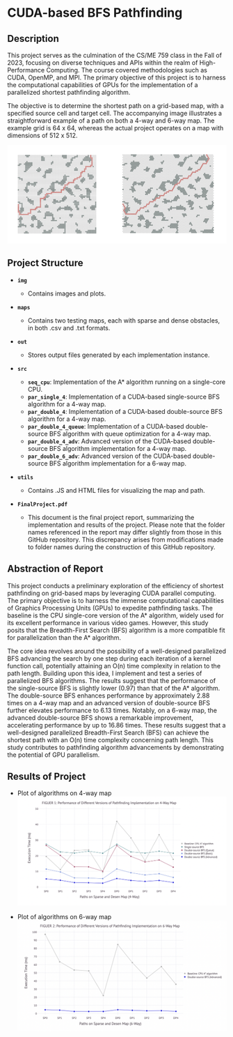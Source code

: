 # CUDA-based BFS Pathfinding

## Description
This project serves as the culmination of the CS/ME 759 class in the Fall of 2023, 
focusing on diverse techniques and APIs within the realm of High-Performance Computing. 
The course covered methodologies such as CUDA, OpenMP, and MPI. The primary objective of 
this project is to harness the computational capabilities of GPUs for the implementation 
of a parallelized shortest pathfinding algorithm.

The objective is to determine the shortest path on a grid-based map, with a specified 
source cell and target cell. The accompanying image illustrates a straightforward 
example of a path on both a 4-way and 6-way map. The example grid is 64 x 64, whereas 
the actual project operates on a map with dimensions of 512 x 512.

![simple map example](img/simple_test_vis.png)

## Project Structure
- **`img`**
  - Contains images and plots.

- **`maps`**
  - Contains two testing maps, each with sparse and dense obstacles, in both .csv and .txt formats.

- **`out`**
  - Stores output files generated by each implementation instance.

- **`src`**
  - **`seq_cpu`**: Implementation of the A* algorithm running on a single-core CPU.
  - **`par_single_4`**: Implementation of a CUDA-based single-source BFS algorithm for a 4-way map.
  - **`par_double_4`**: Implementation of a CUDA-based double-source BFS algorithm for a 4-way map.
  - **`par_double_4_queue`**: Implementation of a CUDA-based double-source BFS algorithm with queue optimization for a 4-way map.
  - **`par_double_4_adv`**: Advanced version of the CUDA-based double-source BFS algorithm implementation for a 4-way map.
  - **`par_double_6_adv`**: Advanced version of the CUDA-based double-source BFS algorithm implementation for a 6-way map.

- **`utils`**
  - Contains .JS and HTML files for visualizing the map and path.

- **`FinalProject.pdf`**
  - This document is the final project report, summarizing the implementation and results of the project. 
  Please note that the folder names referenced in the report may differ slightly from those in this GitHub 
  repository. This discrepancy arises from modifications made to folder names during the 
  construction of this GitHub repository.


## Abstraction of Report
This project conducts a preliminary exploration of the efficiency of shortest pathfinding on grid-based maps by leveraging CUDA parallel computing. The primary objective is to harness the immense computational capabilities of Graphics Processing Units (GPUs) to expedite pathfinding tasks. The baseline is the CPU single-core version of the A* algorithm, widely used for its excellent performance in various video games. However, this study posits that the Breadth-First Search (BFS) algorithm is a more compatible fit for parallelization than the A* algorithm. 

The core idea revolves around the possibility of a well-designed parallelized BFS advancing the search by one step during each iteration of a kernel function call, potentially attaining an O(n) time complexity in relation to the path length. Building upon this idea, I implement and test a series of parallelized BFS algorithms. The results suggest that the performance of the single-source BFS is slightly lower (0.97) than that of the A* algorithm. The double-source BFS enhances performance by approximately 2.88 times on a 4-way map and an advanced version of double-source BFS further elevates performance to 6.13 times. Notably, on a 6-way map, the advanced double-source BFS shows a remarkable improvement, accelerating performance by up to 16.86 times. These results suggest that a well-designed parallelized Breadth-First Search (BFS) can achieve the shortest path with an O(n) time complexity concerning path length. This study contributes to pathfinding algorithm advancements by demonstrating the potential of GPU parallelism. 

## Results of Project

- Plot of algorithms on 4-way map
![Execution Analysis of CUDA-based BFS on 4-way map](img/4w_analysis.png)

- Plot of algorithms on 6-way map
![Execution Analysis of CUDA-based BFS on 6-way map](img/6w_analysis.png)